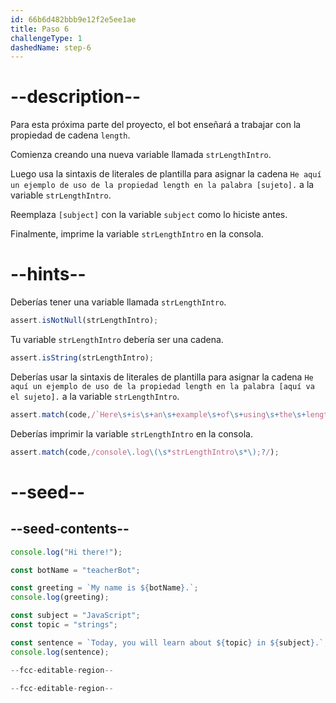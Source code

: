 ```yaml
---
id: 66b6d482bbb9e12f2e5ee1ae
title: Paso 6
challengeType: 1
dashedName: step-6
---
```


# --description--

Para esta próxima parte del proyecto, el bot enseñará a trabajar con la propiedad de cadena `length`.

Comienza creando una nueva variable llamada `strLengthIntro`.

Luego usa la sintaxis de literales de plantilla para asignar la cadena `He aquí un ejemplo de uso de la propiedad length en la palabra [sujeto].` a la variable `strLengthIntro`.

Reemplaza `[subject]` con la variable `subject` como lo hiciste antes.

Finalmente, imprime la variable `strLengthIntro` en la consola.

# --hints--

Deberías tener una variable llamada `strLengthIntro`.

```js
assert.isNotNull(strLengthIntro);
```

Tu variable `strLengthIntro` debería ser una cadena.

```js
assert.isString(strLengthIntro);
```

Deberías usar la sintaxis de literales de plantilla para asignar la cadena `He aquí un ejemplo de uso de la propiedad length en la palabra [aquí va el sujeto].` a la variable `strLengthIntro`.

```js
assert.match(code,/`Here\s+is\s+an\s+example\s+of\s+using\s+the\s+length\s+property\s+on\s+the\s+word\s+\$\{subject\}\.`/);
```

Deberías imprimir la variable `strLengthIntro` en la consola.

```js
assert.match(code,/console\.log\(\s*strLengthIntro\s*\);?/);
```

# --seed--

## --seed-contents--

```js
console.log("Hi there!");

const botName = "teacherBot";

const greeting = `My name is ${botName}.`;
console.log(greeting);

const subject = "JavaScript";
const topic = "strings";

const sentence = `Today, you will learn about ${topic} in ${subject}.`;
console.log(sentence);

--fcc-editable-region--

--fcc-editable-region--
```
